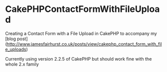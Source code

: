 CakePHPContactFormWithFileUpload
================================
Creating a Contact Form with a File Upload in CakePHP to accompany my [blog post] (http://www.jamesfairhurst.co.uk/posts/view/cakephp_contact_form_with_file_uploads)

Currently using version 2.2.5 of CakePHP but should work fine with the whole 2.x family
